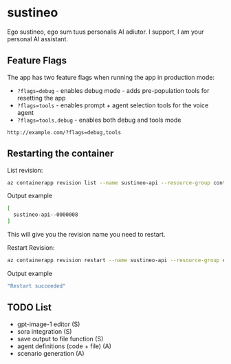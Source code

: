 # sustineo
Ego sustineo, ego sum tuus personalis AI adiutor.
I support, I am your personal AI assistant.

## Feature Flags
The app has two feature flags when running the app in production mode:
- `?flags=debug` - enables debug mode - adds pre-population tools for resetting the app
- `?flags=tools` - enables prompt + agent selection tools for the voice agent
- `?flags=tools,debug` - enables both debug and tools mode

```curl
http://example.com/?flags=debug,tools
```

## Restarting the container

List revision:

```bash
az containerapp revision list --name sustineo-api --resource-group contoso-concierge --query [].name | tr -d '"'
```
Output example
```bash
[
  sustineo-api--0000008
]
```

This will give you the revision name you need to restart.

Restart Revision:
```bash
az containerapp revision restart --name sustineo-api --resource-group contoso-concierge --revision sustineo-api--0000008
```

Output example
```bash
"Restart succeeded"
```


## TODO List
- gpt-image-1 editor (S)
- sora integration (S)
- save output to file function (S)
- agent definitions (code + file) (A)
- scenario generation (A)